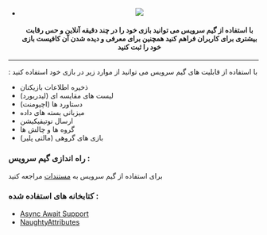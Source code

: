 - <p align="center">
  <img src="http://uupload.ir/files/s6eo_img_20200205_213054_702.jpg">





  <h4>
      <p align="center">
         <b> با استفاده از گیم سرویس می توانید بازی خود را در چند دقیقه آنلاین و حس رقابت بیشتری برای کاربران فراهم کنید
   همچنین برای معرفی و دیده شدن آن کافیست بازی خود را ثبت کنید </b>
      </p>
  </h4>
----



: با استفاده از قابلیت های گیم سرویس می توانید از موارد زیر در بازی خود استفاده کنید

- ذخیره اطلاعات بازیکنان
- (لیست های مقایسه ای  (لیدربورد
- (دستاورد ها (اچیومنت
- میزبانی بسته های داده
- ارسال نوتیفیکیشن
- گروه ها و چالش ها
- (بازی های گروهی (مالتی پلیر



### راه اندازی گیم سرویس :

برای استفاده از گیم سرویس به [مستندات](https://gamesservice.ir/docs) مراجعه کنید



### کتابخانه های استفاده شده :
- [Async Await Support](https://assetstore.unity.com/packages/tools/integration/async-await-support-101056)
- [NaughtyAttributes](https://assetstore.unity.com/packages/tools/utilities/naughtyattributes-129996)
